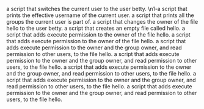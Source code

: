 a script that switches the current user to the user betty.
\n1-a script that prints the effective username of the current user.
a script that prints all the groups the current user is part of.
a script that changes the owner of the file hello to the user betty.
a script that creates an empty file called hello.
a script that adds execute permission to the owner of the file hello.
a script that adds execute permission to the owner of the file hello.
a script that adds execute permission to the owner and the group owner, and read permission to other users, to the file hello.
a script that adds execute permission to the owner and the group owner, and read permission to other users, to the file hello.
a script that adds execute permission to the owner and the group owner, and read permission to other users, to the file hello.
a script that adds execute permission to the owner and the group owner, and read permission to other users, to the file hello.
a script that adds execute permission to the owner and the group owner, and read permission to other users, to the file hello.
